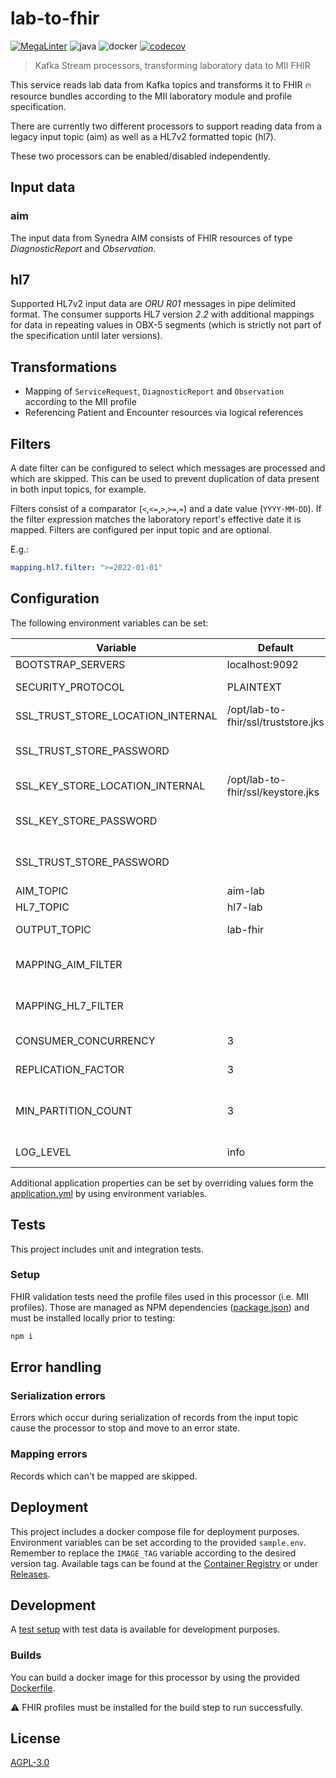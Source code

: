 # lab-to-fhir

[![MegaLinter](https://github.com/diz-unimr/lab-to-fhir/actions/workflows/mega-linter.yml/badge.svg?branch=main)](https://github.com/diz-unimr/lab-to-fhir/actions/workflows/mega-linter.yml?query=branch%3Amain) ![java](https://github.com/diz-unimr/lab-to-fhir/actions/workflows/build.yml/badge.svg) ![docker](https://github.com/diz-unimr/lab-to-fhir/actions/workflows/release.yml/badge.svg) [![codecov](https://codecov.io/gh/diz-unimr/lab-to-fhir/branch/main/graph/badge.svg?token=ub0ZDTKwrz)](https://codecov.io/gh/diz-unimr/lab-to-fhir)

> Kafka Stream processors, transforming laboratory data to MII FHIR

This service reads lab data from Kafka topics and transforms it to
FHIR 🔥 resource bundles according to the MII laboratory module and profile
specification.

There are currently two different processors to support reading data from a
legacy input topic (aim) as well as a HL7v2 formatted topic (hl7).

These two processors can be enabled/disabled independently.

## Input data

### aim

The input data from Synedra AIM consists of FHIR resources of type
_DiagnosticReport_ and _Observation_.

## hl7

Supported HL7v2 input data are _ORU R01_ messages in pipe delimited format.
The consumer supports HL7 version _2.2_ with additional mappings for data
in repeating values in OBX-5 segments (which is strictly not part of the
specification until later versions).

## Transformations

- Mapping of `ServiceRequest`, `DiagnosticReport` and `Observation` according
  to the MII profile
- Referencing Patient and Encounter resources via logical references

## Filters

A date filter can be configured to select which messages are processed and
which are skipped. This can be used to prevent duplication of data present
in both input topics, for example.

Filters consist of a comparator (`<`,`<=`,`>`,`>=`,`=`) and a date value
(`YYYY-MM-DD`). If the filter expression matches the laboratory report's
effective date it is mapped.
Filters are configured per input topic and are optional.

E.g.:

```yml
mapping.hl7.filter: ">=2022-01-01"
```

## <a name="deploy_config"></a> Configuration

The following environment variables can be set:

| Variable                          | Default                             | Description                                                              |
|-----------------------------------|-------------------------------------|--------------------------------------------------------------------------|
| BOOTSTRAP_SERVERS                 | localhost:9092                      | Kafka brokers                                                            |
| SECURITY_PROTOCOL                 | PLAINTEXT                           | Kafka communication protocol                                             |
| SSL_TRUST_STORE_LOCATION_INTERNAL | /opt/lab-to-fhir/ssl/truststore.jks | Truststore location                                                      |
| SSL_TRUST_STORE_PASSWORD          |                                     | Truststore password (if using `SECURITY_PROTOCOL=SSL`)                   |
| SSL_KEY_STORE_LOCATION_INTERNAL   | /opt/lab-to-fhir/ssl/keystore.jks   | Keystore location                                                        |
| SSL_KEY_STORE_PASSWORD            |                                     | Keystore password (if using `SECURITY_PROTOCOL=SSL`)                     |
| SSL_TRUST_STORE_PASSWORD          |                                     | Truststore password (if using `SECURITY_PROTOCOL=SSL`)                   |
| AIM_TOPIC                         | aim-lab                             | AIM input topic                                                          |
| HL7_TOPIC                         | hl7-lab                             | HL7v2 input topic                                                        |
| OUTPUT_TOPIC                      | lab-fhir                            | Topic to store result bundles                                            |
| MAPPING_AIM_FILTER                |                                     | Filter expression for the `AIM_TOPIC`. See [Filters](#filters).          |                                          
| MAPPING_HL7_FILTER                |                                     | Filter expression for the `HL7_TOPIC`. See [Filters](#filters).          |
| CONSUMER_CONCURRENCY              | 3                                   | Number of concurrent Kafka consumer clients                              |
| REPLICATION_FACTOR                | 3                                   | Output topic replication factor                                          |
| MIN_PARTITION_COUNT               | 3                                   | Number of minimum partitions for the output topic (if created on demand) |
| LOG_LEVEL                         | info                                | Log level (error, warn, info, debug)                                     |

Additional application properties can be set by overriding values form
the [application.yml](src/main/resources/application.yml) by using environment
variables.

## Tests

This project includes unit and integration tests.

### Setup

FHIR validation tests need the profile files used in this processor (i.e. MII
profiles). Those are managed as NPM
dependencies ([package.json](package.json)) and must be installed locally prior
to testing:

```sh
npm i
```

## Error handling

### Serialization errors

Errors which occur during serialization of records from the input topic cause
the processor to stop
and move to an error state.

### Mapping errors

Records which can't be mapped are skipped.

## Deployment

This project includes a docker compose file for deployment purposes.
Environment variables can be set according to the
provided `sample.env`. Remember to replace the `IMAGE_TAG` variable according to
the desired version tag. Available
tags can be found at
the [Container Registry](https://github.com/orgs/diz-unimr/packages?repo_name=lab-to-fhir)
or under [Releases](https://github.com/diz-unimr/lab-to-fhir/releases).

## Development

A [test setup](dev/compose.yaml) with test data is available for development
purposes.

### Builds

You can build a docker image for this processor by using the
provided [Dockerfile](Dockerfile).

⚠ FHIR profiles must be installed for the build step to run successfully.

## License

[AGPL-3.0](https://www.gnu.org/licenses/agpl-3.0.en.html)
